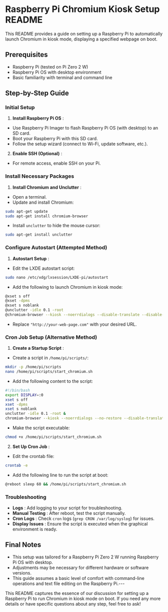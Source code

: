 # Raspberry Pi Chromium Kiosk Setup README

This README provides a guide on setting up a Raspberry Pi to automatically launch Chromium in kiosk mode, displaying a specified webpage on boot.
## Prerequisites
- Raspberry Pi (tested on Pi Zero 2 W)
- Raspberry Pi OS with desktop environment
- Basic familiarity with terminal and command line
## Step-by-Step Guide
### Initial Setup 
1. **Install Raspberry Pi OS** :
- Use Raspberry Pi Imager to flash Raspberry Pi OS (with desktop) to an SD card.
- Boot your Raspberry Pi with this SD card.
- Follow the setup wizard (connect to Wi-Fi, update software, etc.). 
2. **Enable SSH (Optional)** :
- For remote access, enable SSH on your Pi.
### Install Necessary Packages 
1. **Install Chromium and Unclutter** :
- Open a terminal. 
- Update and install Chromium:

```bash
sudo apt-get update
sudo apt-get install chromium-browser
``` 
- Install `unclutter` to hide the mouse cursor:

```bash
sudo apt-get install unclutter
```
### Configure Autostart (Attempted Method) 
1. **Autostart Setup** : 
- Edit the LXDE autostart script:

```bash
sudo nano /etc/xdg/lxsession/LXDE-pi/autostart
``` 
- Add the following to launch Chromium in kiosk mode:

```bash
@xset s off
@xset -dpms
@xset s noblank
@unclutter -idle 0.1 -root
@chromium-browser --kiosk --noerrdialogs --disable-translate --disable-infobars --disable-features=TranslateUI --incognito "http://your-web-page.com"
``` 
- Replace `"http://your-web-page.com"` with your desired URL.
### Cron Job Setup (Alternative Method) 
1. **Create a Startup Script** : 
- Create a script in `/home/pi/scripts/`:

```bash
mkdir -p /home/pi/scripts
nano /home/pi/scripts/start_chromium.sh
``` 
- Add the following content to the script:

```bash
#!/bin/bash
export DISPLAY=:0
xset s off
xset -dpms
xset s noblank
unclutter -idle 0.1 -root &
chromium-browser --kiosk --noerrdialogs --no-restore --disable-translate --disable-infobars --disable-features=TranslateUI --incognito "http://your-web-page.com"
``` 
- Make the script executable:

```bash
chmod +x /home/pi/scripts/start_chromium.sh
``` 
2. **Set Up Cron Job** : 
- Edit the crontab file:

```bash
crontab -e
``` 
- Add the following line to run the script at boot:

```bash
@reboot sleep 60 && /home/pi/scripts/start_chromium.sh
```
### Troubleshooting 
- **Logs** : Add logging to your script for troubleshooting. 
- **Manual Testing** : After reboot, test the script manually. 
- **Cron Logs** : Check `cron` logs (`grep CRON /var/log/syslog`) for issues. 
- **Display Issues** : Ensure the script is executed when the graphical environment is ready.
## Final Notes
- This setup was tailored for a Raspberry Pi Zero 2 W running Raspberry Pi OS with desktop.
- Adjustments may be necessary for different hardware or software versions.
- This guide assumes a basic level of comfort with command-line operations and text file editing on the Raspberry Pi.---

This README captures the essence of our discussion for setting up a Raspberry Pi to run Chromium in kiosk mode on boot. If you need any more details or have specific questions about any step, feel free to ask!
